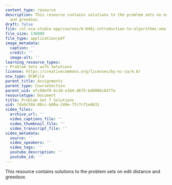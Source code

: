 ```yaml
---
content_type: resource
description: This resource contains solutions to the problem sets on edit distance
  and greedsox.
draft: false
file: /ol-ocw-studio-app/courses/6-046j-introduction-to-algorithms-sma-5503-fall-2005/7da9c58400ccb80a249e7fc7cf1ed631_ps7sol.pdf
file_size: 136088
file_type: application/pdf
image_metadata:
  caption: ''
  credit: ''
  image-alt: ''
learning_resource_types:
- Problem Sets with Solutions
license: https://creativecommons.org/licenses/by-nc-sa/4.0/
ocw_type: OCWFile
parent_title: Assignments
parent_type: CourseSection
parent_uid: efc69ef8-6c18-e164-d675-bd8808c6477a
resourcetype: Document
title: Problem Set 7 Solutions
uid: 7da9c584-00cc-b80a-249e-7fc7cf1ed631
video_files:
  archive_url: ''
  video_captions_file: ''
  video_thumbnail_file: ''
  video_transcript_file: ''
video_metadata:
  source: ''
  video_speakers: ''
  video_tags: ''
  youtube_description: ''
  youtube_id: ''
---
```

This resource contains solutions to the problem sets on edit distance and greedsox.